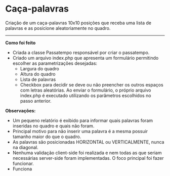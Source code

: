 # Caça-palavras

Criação de um caça-palavras 10x10 posições que receba uma lista de palavras e as posicione aleatoriamente no quadro.

----

**Como foi feito**
* Criada a classe Passatempo responsável por criar o passatempo.
* Criado um arquivo index.php que apresenta um formulário permitindo escolher as parametrizações desejadas:
  * Largura do quadro
  * Altura do quadro
  * Lista de palavras
  * Checkbox para decidir se deve ou não preencher os outros espaços com letras aleatórias.
Ao enviar o formulário, o próprio arquivo index.php é executado utilizando os parâmetros escolhidos no passo anterior.

**Observações:**
* Um pequeno relatório é exibido para informar quais palavras foram inseridas no quadro e quais não foram.
* Principal motivo para não inserir uma palavra é a mesma possuir tamanho maior do que o quadro.
* As palavras são posicionadas HORIZONTAL ou VERTICALMENTE, nunca na diagonal.
* Nenhuma validação client-side foi realizada e nem todas as que seriam necessárias server-side foram implementadas. O foco principal foi fazer funcionar.
* Funciona
